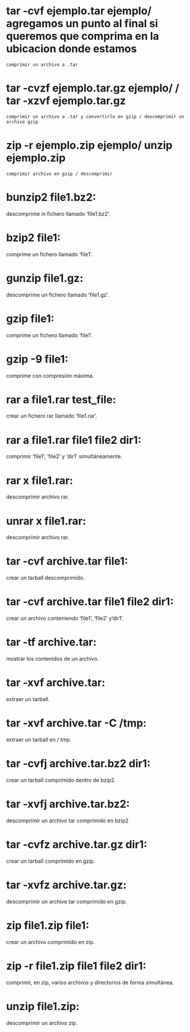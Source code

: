 # tar -cvf ejemplo.tar ejemplo/ agregamos un punto al final si queremos que comprima en la ubicacion donde estamos
    comprimir un archivo a .tar
# tar -cvzf ejemplo.tar.gz ejemplo/ / tar -xzvf ejemplo.tar.gz
    comprimir un archivo a .tar y convertirlo en gzip / descomprimir un archivo gzip
# zip -r ejemplo.zip ejemplo/ unzip ejemplo.zip
    comprimir archivo en gzip / descomprimir

# bunzip2 file1.bz2: 
descomprime in fichero llamado ‘file1.bz2’.
# bzip2 file1: 
comprime un fichero llamado ‘file1’.
# gunzip file1.gz: 
descomprime un fichero llamado ‘file1.gz’.
# gzip file1: 
comprime un fichero llamado ‘file1’.
# gzip -9 file1: 
comprime con compresión máxima.
# rar a file1.rar test_file: 
crear un fichero rar llamado ‘file1.rar’.
# rar a file1.rar file1 file2 dir1: 
comprimir ‘file1’, ‘file2’ y ‘dir1’ simultáneamente.
# rar x file1.rar: 
descomprimir archivo rar.
# unrar x file1.rar: 
descomprimir archivo rar.
# tar -cvf archive.tar file1: 
crear un tarball descomprimido.
# tar -cvf archive.tar file1 file2 dir1: 
crear un archivo conteniendo ‘file1’, ‘file2′ y’dir1’.
# tar -tf archive.tar: 
mostrar los contenidos de un archivo.
# tar -xvf archive.tar: 
extraer un tarball.
# tar -xvf archive.tar -C /tmp: 
extraer un tarball en / tmp.
# tar -cvfj archive.tar.bz2 dir1: 
crear un tarball comprimido dentro de bzip2.
# tar -xvfj archive.tar.bz2: 
descomprimir un archivo tar comprimido en bzip2
# tar -cvfz archive.tar.gz dir1: 
crear un tarball comprimido en gzip.
# tar -xvfz archive.tar.gz: 
descomprimir un archive tar comprimido en gzip.
# zip file1.zip file1: 
crear un archivo comprimido en zip.
# zip -r file1.zip file1 file2 dir1: 
comprimir, en zip, varios archivos y directorios de forma simultánea.
# unzip file1.zip: 
descomprimir un archivo zip.
